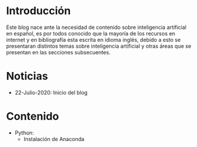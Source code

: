 
# Introducción

Este blog nace ante la necesidad de contenido sobre inteligencia artificial en español, es por todos conocido que la mayoría de los recursos en internet y en bibliografía esta escrita en idioma inglés, debido a esto se presentaran distintos temas sobre inteligencia artificial y otras áreas que se presentan en las secciones subsecuentes.

# Noticias

* 22-Julio-2020: Inicio del blog

# Contenido

- Python:
  - Instalación de Anaconda





